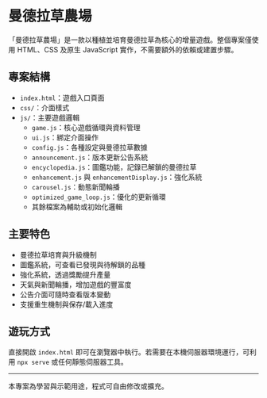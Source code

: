 # 曼德拉草農場

「曼德拉草農場」是一款以種植並培育曼德拉草為核心的增量遊戲。整個專案僅使用 HTML、CSS 及原生 JavaScript 實作，不需要額外的依賴或建置步驟。

## 專案結構
- `index.html`：遊戲入口頁面
- `css/`：介面樣式
- `js/`：主要遊戲邏輯
  - `game.js`：核心遊戲循環與資料管理
  - `ui.js`：綁定介面操作
  - `config.js`：各種設定與曼德拉草數據
  - `announcement.js`：版本更新公告系統
  - `encyclopedia.js`：圖鑑功能，記錄已解鎖的曼德拉草
  - `enhancement.js` 與 `enhancementDisplay.js`：強化系統
  - `carousel.js`：動態新聞輪播
  - `optimized_game_loop.js`：優化的更新循環
  - 其餘檔案為輔助或初始化邏輯

## 主要特色
- 曼德拉草培育與升級機制
- 圖鑑系統，可查看已發現與待解鎖的品種
- 強化系統，透過獎勵提升產量
- 天氣與新聞輪播，增加遊戲的豐富度
- 公告介面可隨時查看版本變動
- 支援重生機制與保存/載入進度

## 遊玩方式
直接開啟 `index.html` 即可在瀏覽器中執行。若需要在本機伺服器環境運行，可利用 `npx serve` 或任何靜態伺服器工具。

---

本專案為學習與示範用途，程式可自由修改或擴充。